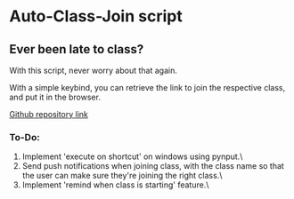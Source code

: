 # Auto-Class-Join script

## Ever been late to class?
With this script, never worry about that again. 

With a simple keybind, you can retrieve the link to join the respective class, and put it in the browser.

[Github repository link](https://github.com/Phantasm702/Auto-Join-Class)


### To-Do:
1) Implement 'execute on shortcut' on windows using pynput.\
2) Send push notifications when joining class, with the class name so that the user can make sure they're joining the right class.\ 
3) Implement 'remind when class is starting' feature.\